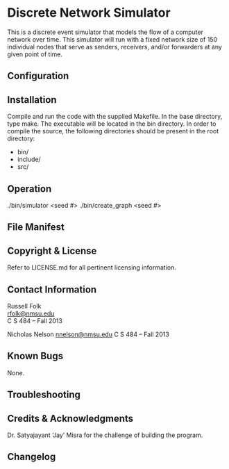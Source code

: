 Discrete Network Simulator
==========================

This is a discrete event simulator that models the flow of a computer network
over time. This simulator will run with a fixed network size of 150 individual
nodes that serve as senders, receivers, and/or forwarders at any given point of
time.

Configuration
-------------


Installation
------------
Compile and run the code with the supplied Makefile.
In the base directory, type make. The executable will be located in the bin
directory.
In order to compile the source, the following directories should be present in
the root directory:
* bin/
* include/
* src/

Operation
---------
./bin/simulator <seed #> <graph name>
./bin/create_graph <seed #>

File Manifest
-------------

Copyright & License
-------------------
Refer to LICENSE.md for all pertinent licensing information.

Contact Information
-------------------
Russell Folk  
rfolk@nmsu.edu  
C S 484 – Fall 2013

Nicholas Nelson
nnelson@nmsu.edu
C S 484 – Fall 2013

Known Bugs
----------
None.

Troubleshooting
---------------


Credits & Acknowledgments
-------------------------
Dr. Satyajayant ‘Jay’ Misra for the challenge of building the program.

Changelog
---------
